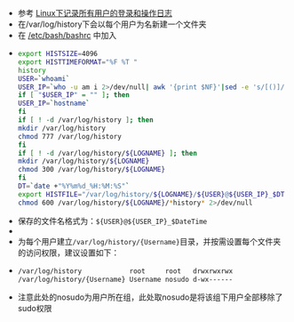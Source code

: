 - 参考 [Linux下记录所有用户的登录和操作日志](https://blog.51cto.com/xuaijun/2821502)
- 在/var/log/history下会以每个用户为名新建一个文件夹
- 在 [/etc/bash/bashrc](((62eb946d-a94f-4486-880a-06594b75aec2))) 中加入
- ```bash
  export HISTSIZE=4096
  export HISTTIMEFORMAT="%F %T "
  history
  USER=`whoami`
  USER_IP=`who -u am i 2>/dev/null| awk '{print $NF}'|sed -e 's/[()]//g'`
  if [ "$USER_IP" = "" ]; then
  USER_IP=`hostname`
  fi
  if [ ! -d /var/log/history ]; then
  mkdir /var/log/history
  chmod 777 /var/log/history
  fi
  if [ ! -d /var/log/history/${LOGNAME} ]; then
  mkdir /var/log/history/${LOGNAME}
  chmod 300 /var/log/history/${LOGNAME}
  fi
  DT=`date +"%Y%m%d_%H:%M:%S"`
  export HISTFILE="/var/log/history/${LOGNAME}/${USER}@${USER_IP}_$DT"
  chmod 600 /var/log/history/${LOGNAME}/*history* 2>/dev/null
  ```
- 保存的文件名格式为：`${USER}@${USER_IP}_$DateTime`
-
- 为每个用户建立``/var/log/history/{Username}``目录，并按需设置每个文件夹的访问权限，建议设置如下：
- ```bash
  /var/log/history            root     root   drwxrwxrwx
  /var/log/history/{Username} Username nosudo d-wx------
  ```
- 注意此处的nosudo为用户所在组，此处取nosudo是将该组下用户全部移除了sudo权限